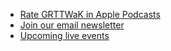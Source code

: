 <ul>
  <li><!-- <i class="fa-li fa fa-apple"></i> --><a href="http://links.grownupsreadthingstheywroteaskids.com/itunesreview">Rate GRTTWaK in Apple Podcasts</a></li>
  <li><a href="/newsletter/?utm_source=grownupsreadthingstheywroteaskids.com&utm_medium=referral&utm_campaign={{ include.number }}_show_notes">Join our email newsletter</a></li>
  <li><a href="/events/?utm_source=grownupsreadthingstheywroteaskids.com&utm_medium=referral&utm_campaign={{ include.number }}_show_notes">Upcoming live events</a></li>
</ul>